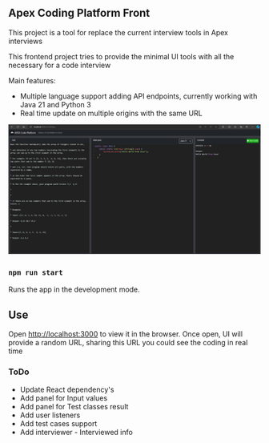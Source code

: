 ## Apex Coding Platform Front

This project is a tool for replace the current interview tools in Apex interviews

This frontend project tries to provide the minimal UI tools with all the necessary for a code interview

Main features:
* Multiple language support adding API endpoints, currently working with Java 21 and Python 3
* Real time update on multiple origins with the same URL

![alt text](public/img/SS.png)

### `npm run start`

Runs the app in the development mode.<br />

## Use
Open [http://localhost:3000](http://localhost:3000) to view it in the browser.
Once open, UI will provide a random URL, sharing this URL you could see the coding in real time


### ToDo
* Update React dependency's
* Add panel for Input values
* Add panel for Test classes result
* Add user listeners
* Add test cases support
* Add interviewer - Interviewed info